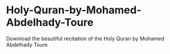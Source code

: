 # Holy-Quran-by-Mohamed-Abdelhady-Toure
Download the beautiful recitation of the Holy Quran by Mohamed Abdelhady Toure

